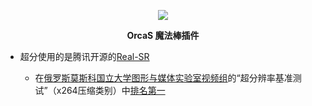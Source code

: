 <p align="center">
  <a href="https://orcastor.github.io/doc/">
    <img src="https://orcastor.github.io/doc/logo.svg">
  </a>
</p>

<p align="center"><strong>OrcaS 魔法棒插件</strong></p>

- 超分使用的是腾讯开源的[Real-SR](https://github.com/Tencent/Real-SR)

  - 在[俄罗斯莫斯科国立大学图形与媒体实验室视频组](https://videoprocessing.ai)的“超分辨率基准测试”（x264压缩类别）中[排名第一](https://videoprocessing.ai/benchmarks/super-resolution-for-video-compression.html)